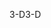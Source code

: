 <span data-ttu-id="521cd-101">3-D</span><span class="sxs-lookup"><span data-stu-id="521cd-101">3-D</span></span>
